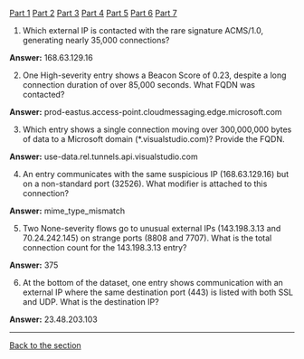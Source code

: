 [Part 1](/courseFiles/Section_05-networkingAndTelemetry/rita_lab/ritaLab1.md) [Part 2](/courseFiles/Section_05-networkingAndTelemetry/rita_lab/ritaLab2.md) [Part 3](/courseFiles/Section_05-networkingAndTelemetry/rita_lab/ritaLab3.md) [Part 4](/courseFiles/Section_05-networkingAndTelemetry/rita_lab/ritaLab4.md) [Part 5](/courseFiles/Section_05-networkingAndTelemetry/rita_lab/ritaLab5.md) [Part 6](/courseFiles/Section_05-networkingAndTelemetry/rita_lab/ritaLab6.md) [Part 7](/courseFiles/Section_05-networkingAndTelemetry/rita_lab/ritaLab7.md)



1. Which external IP is contacted with the rare signature ACMS/1.0, generating nearly 35,000 connections?

**Answer:** 168.63.129.16
 
2. One High-severity entry shows a Beacon Score of 0.23, despite a long connection duration of over 85,000 seconds. What FQDN was contacted?

**Answer:** prod-eastus.access-point.cloudmessaging.edge.microsoft.com
 
3. Which entry shows a single connection moving over 300,000,000 bytes of data to a Microsoft domain (*.visualstudio.com)? Provide the FQDN.

**Answer:** use-data.rel.tunnels.api.visualstudio.com
 
4. An entry communicates with the same suspicious IP (168.63.129.16) but on a non-standard port (32526). What modifier is attached to this connection?

**Answer:** mime_type_mismatch
 
5. Two None-severity flows go to unusual external IPs (143.198.3.13 and 70.24.242.145) on strange ports (8808 and 7707). What is the total connection count for the 143.198.3.13 entry?

**Answer:** 375
 
6. At the bottom of the dataset, one entry shows communication with an external IP where the same destination port (443) is listed with both SSL and UDP. What is the destination IP?

**Answer:** 23.48.203.103

---
[Back to the section](/courseFiles/Section_05-networkingAndTelemetry/networkingAndTelemetry.md)
